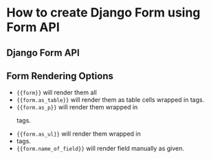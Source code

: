 # How to create Django Form using Form API
## Django Form API

## Form Rendering Options
- `{{form}}` will render them all
- `{{form.as_table}}` will render them as table cells wrapped in <tr> tags.
- `{{form.as_p}}` will render them wrapped in <p> tags.
- `{{form.as_ul}}` will render them wrapped in <li> tags.
- `{{form.name_of_field}}` will render field manually as given.
